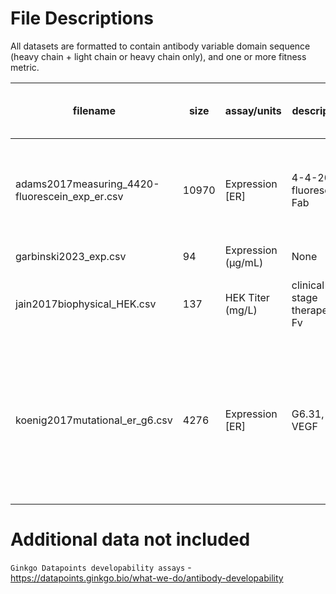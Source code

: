 # File Descriptions

All datasets are formatted to contain antibody variable domain sequence (heavy chain + light chain or heavy chain only), and one or more fitness metric.

| filename                           | size | assay/units      | description                   | publication                                                                                      | year | Direction of favorable values |
|----------------------------------|------|------------------|-------------------------------|------------------------------------------------------------------------------------------------|------|---|
| adams2017measuring_4420-fluorescein_exp_er.csv | 10970 | Expression [ER]   | 4-4-20, fluorescein, Fab      | [Measuring the sequence-affinity landscape of antibodies with massively parallel titration curves](https://doi.org/10.7554/eLife.23156) | 2017 |↑|
| garbinski2023_exp.csv             | 94   | Expression (µg/mL)| None                          | None                                                                                           | 2023 |↑|
| jain2017biophysical_HEK.csv       | 137  | HEK Titer (mg/L) | clinical stage therapeutic, Fv| [Biophysical properties of the clinical-stage antibody landscape](https://doi.org/10.1073/pnas.1616408114)                       | 2017 |↑|
| koenig2017mutational_er_g6.csv    | 4276 | Expression [ER]   | G6.31, VEGF                   | [Mutational landscape of antibody variable domains reveals a switch modulating the interdomain conformational dynamics and antigen binding](https://doi.org/10.1073/pnas.1613231114) | 2017 |↑|

# Additional data not included

`Ginkgo Datapoints developability assays` - https://datapoints.ginkgo.bio/what-we-do/antibody-developability




